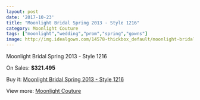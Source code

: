 ```yaml
---
layout: post
date: '2017-10-23'
title: "Moonlight Bridal Spring 2013 - Style 1216"
category: Moonlight Couture
tags: ["moonlight","wedding","prom","spring","gowns"]
image: http://img.idealgown.com/14578-thickbox_default/moonlight-bridal-spring-2013-style-1216.jpg
---
```

Moonlight Bridal Spring 2013 - Style 1216

On Sales: **$321.495**
<a href="https://www.idealgown.com/en/moonlight-couture/5851-moonlight-bridal-spring-2013-style-1216.html"><amp-img layout="responsive" width="600" height="600" src="//img.idealgown.com/14578-thickbox_default/moonlight-bridal-spring-2013-style-1216.jpg" alt="Moonlight Bridal Spring 2013 - Style 1216 0" /></a>

Buy it: [Moonlight Bridal Spring 2013 - Style 1216](https://www.idealgown.com/en/moonlight-couture/5851-moonlight-bridal-spring-2013-style-1216.html "Moonlight Bridal Spring 2013 - Style 1216")

View more: [Moonlight Couture](https://www.idealgown.com/en/87-moonlight-couture "Moonlight Couture")